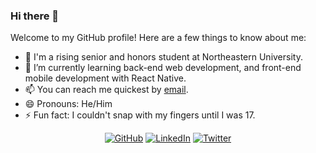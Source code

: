 ### Hi there 👋
Welcome to my GitHub profile! Here are a few things to know about me:
- 🏫 I'm a rising senior and honors student at Northeastern University.
- 🌱 I’m currently learning back-end web development, and front-end mobile development with React Native.
- 📫 You can reach me quickest by [email](mailto:denniskats43@gmail.com).
- 😄 Pronouns: He/Him
- ⚡ Fun fact: I couldn't snap with my fingers until I was 17.

<p align="center">
	<a href="https://github.com/denk0403"><img src="https://img.shields.io/github/followers/denk0403.svg?label=GitHub&style=for-the-badge" alt="GitHub"></a>
  <a href="https://www.linkedin.com/in/dennis-kats"><img src="https://img.shields.io/badge/LinkedIn--_.svg?style=for-the-badge&logo=linkedin" alt="LinkedIn"></a>
	<a href="https://twitter.com/denk0403"><img src="https://img.shields.io/twitter/follow/denk0403?label=Twitter&style=for-the-badge" alt="Twitter"></a>
</p>

<!--
**denk0403/denk0403** is a ✨ _special_ ✨ repository because its `README.md` (this file) appears on your GitHub profile.

Here are some ideas to get you started:

- 🔭 I’m currently working on ...
- 🌱 I’m currently learning ...
- 👯 I’m looking to collaborate on ...
- 🤔 I’m looking for help with ...
- 💬 Ask me about ...
- 📫 How to reach me: ...
- 😄 Pronouns: ...
- ⚡ Fun fact: ...
-->
